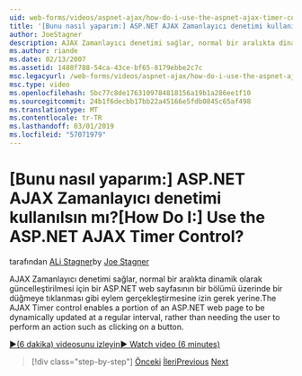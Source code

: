```yaml
---
uid: web-forms/videos/aspnet-ajax/how-do-i-use-the-aspnet-ajax-timer-control
title: '[Bunu nasıl yaparım:] ASP.NET AJAX Zamanlayıcı denetimi kullanılsın mı? | Microsoft Docs'
author: JoeStagner
description: AJAX Zamanlayıcı denetimi sağlar, normal bir aralıkta dinamik olarak güncelleştirilmesi için bir ASP.NET web sayfasının bir bölümü gerçekleştirmesine izin gerek yerine bir bir...
ms.author: riande
ms.date: 02/13/2007
ms.assetid: 1488f788-54ca-43ce-bf65-8179ebbe2c7c
msc.legacyurl: /web-forms/videos/aspnet-ajax/how-do-i-use-the-aspnet-ajax-timer-control
msc.type: video
ms.openlocfilehash: 5bc77c8de1763109784818156a19b1a286ee1f10
ms.sourcegitcommit: 24b1f6decbb17bb22a45166e5fdb0845c65af498
ms.translationtype: MT
ms.contentlocale: tr-TR
ms.lasthandoff: 03/01/2019
ms.locfileid: "57071979"
---
```

<a name="how-do-i-use-the-aspnet-ajax-timer-control"></a><span data-ttu-id="ab5e3-104">[Bunu nasıl yaparım:] ASP.NET AJAX Zamanlayıcı denetimi kullanılsın mı?</span><span class="sxs-lookup"><span data-stu-id="ab5e3-104">[How Do I:] Use the ASP.NET AJAX Timer Control?</span></span>
====================
<span data-ttu-id="ab5e3-105">tarafından [ALi Stagner](https://github.com/JoeStagner)</span><span class="sxs-lookup"><span data-stu-id="ab5e3-105">by [Joe Stagner](https://github.com/JoeStagner)</span></span>

<span data-ttu-id="ab5e3-106">AJAX Zamanlayıcı denetimi sağlar, normal bir aralıkta dinamik olarak güncelleştirilmesi için bir ASP.NET web sayfasının bir bölümü üzerinde bir düğmeye tıklanması gibi eylem gerçekleştirmesine izin gerek yerine.</span><span class="sxs-lookup"><span data-stu-id="ab5e3-106">The AJAX Timer control enables a portion of an ASP.NET web page to be dynamically updated at a regular interval, rather than needing the user to perform an action such as clicking on a button.</span></span>

[<span data-ttu-id="ab5e3-107">&#9654;(6 dakika) videosunu izleyin</span><span class="sxs-lookup"><span data-stu-id="ab5e3-107">&#9654; Watch video (6 minutes)</span></span>](https://channel9.msdn.com/Blogs/ASP-NET-Site-Videos/how-do-i-use-the-aspnet-ajax-timer-control)

> [!div class="step-by-step"]
> <span data-ttu-id="ab5e3-108">[Önceki](how-do-i-use-the-aspnet-ajax-roundedcorners-extender.md)
> [İleri](how-do-i-implement-the-predictive-fetch-pattern-for-ajax.md)</span><span class="sxs-lookup"><span data-stu-id="ab5e3-108">[Previous](how-do-i-use-the-aspnet-ajax-roundedcorners-extender.md)
[Next](how-do-i-implement-the-predictive-fetch-pattern-for-ajax.md)</span></span>
